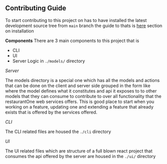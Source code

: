## Contributing Guide

To start contributing to this project on has to have installed the latest development source tree from ```main``` branch
the guide to thats is [here](./README.md) section on installation

**Components**
There are 3 main components to this project that is

- CLI
- UI
- Server Logic in  ```./models/``` directory

*Server* <br/>

The models directory is a special one which has all the models and actions that can be done on the client and server side grouped in the form like where the model defines what it constitutes and api it exposes to to other models that they can consume to contribute to over all functionality that the restaurantOne web services offers.
This is good place to start when you working on a feature, updating one and extending a feature that already exists
that is offered by the services offered. <br />

*CLI*

The CLI related files are housed the ```./cli``` directory <br />

*UI* <br />

The UI related files which are structure of a full blown react project that consumes the api offered by the server
are housed in the ```./ui/``` directory
